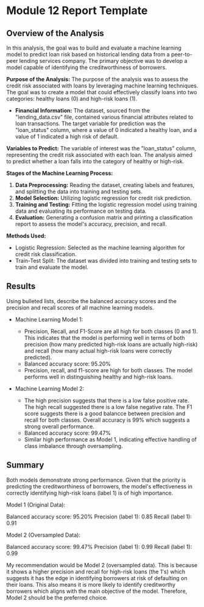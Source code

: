 # Module 12 Report Template

## Overview of the Analysis

In this analysis, the goal was to build and evaluate a machine learning model to predict loan risk based on historical lending data from a peer-to-peer lending services company. The primary objective was to develop a model capable of identifying the creditworthiness of borrowers.

**Purpose of the Analysis:** The purpose of the analysis was to assess the credit risk associated with loans by leveraging machine learning techniques. The goal was to create a model that could effectively classify loans into two categories: healthy loans (0) and high-risk loans (1).

* **Financial Information:** The dataset, sourced from the "lending_data.csv" file, contained various financial attributes related to loan transactions. The target variable for prediction was the "loan_status" column, where a value of 0 indicated a healthy loan, and a value of 1 indicated a high risk of default.

**Variables to Predict:** The variable of interest was the "loan_status" column, representing the credit risk associated with each loan. The analysis aimed to predict whether a loan falls into the category of healthy or high-risk.

**Stages of the Machine Learning Process:**
1. **Data Preprocessing:** Reading the dataset, creating labels and features, and splitting the data into training and testing sets.
2. **Model Selection:** Utilizing logistic regression for credit risk prediction.
3. **Training and Testing:** Fitting the logistic regression model using training data and evaluating its performance on testing data.
4. **Evaluation:** Generating a confusion matrix and printing a classification report to assess the model's accuracy, precision, and recall.

**Methods Used:** 
- Logistic Regression: Selected as the machine learning algorithm for credit risk classification.
- Train-Test Split: The dataset was divided into training and testing sets to train and evaluate the model.

## Results

Using bulleted lists, describe the balanced accuracy scores and the precision and recall scores of all machine learning models.

* Machine Learning Model 1:
  * Precision, Recall, and F1-Score are all high for both classes (0 and 1). This indicates that the model is performing well in terms of both precision (how many predicted high-risk loans are actually high-risk) and recall (how many actual high-risk loans were correctly predicted).
  * Balanced accuracy score: 95.20%
  * Precision, recall, and f1-score are high for both classes. The model performs well in distinguishing healthy and high-risk loans.

* Machine Learning Model 2:
  * The high precision suggests that there is a low false positive rate. The high recall suggested there is a low false negative rate. The F1 score suggests there is a good balancce between precision and recall for both classes. Overall accuracy is 99% which suggests a strong overall performance.
  * Balanced accuracy score: 99.47%
  * Similar high performance as Model 1, indicating effective handling of class imbalance through oversampling.

## Summary

Both models demonstrate strong performance. Given that the priority is predicting the creditworthiness of borrowers, the model's effectiveness in correctly identifying high-risk loans (label 1) is of high importance.

Model 1 (Original Data):

Balanced accuracy score: 95.20%
Precision (label 1): 0.85
Recall (label 1): 0.91

Model 2 (Oversampled Data):

Balanced accuracy score: 99.47%
Precision (label 1): 0.99
Recall (label 1): 0.99 

My recommendation would be Model 2 (oversampled data). This is because it shows a higher precision and recall for high-risk loans (the 1's) which suggests it has the edge in identifying borrowers at risk of defaulting on their loans. This also means it is more likely to identify creditworthy borrowers which aligns with the main objective of the model. Therefore, Model 2 should be the preferred choice.